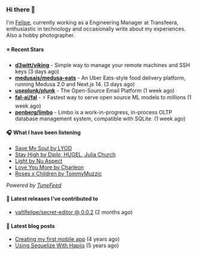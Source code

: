 ### Hi there 👋

I'm [Felipe](https://felipevm.com), currently working as a Engineering Manager at Transfeera, enthusiastic in technology and occasionally write about my experiences. Also a hobby photographer.

#### ⭐ Recent Stars
- **[d3witt/viking](https://github.com/d3witt/viking)** - Simple way to manage your remote machines and SSH keys (3 days ago)
- **[medusajs/medusa-eats](https://github.com/medusajs/medusa-eats)** - An Uber Eats-style food delivery platform, running Medusa 2.0 and Next.js 14. (3 days ago)
- **[useplunk/plunk](https://github.com/useplunk/plunk)** - The Open-Source Email Platform (1 week ago)
- **[fal-ai/fal](https://github.com/fal-ai/fal)** - ⚡ Fastest way to serve open source ML models to millions (1 week ago)
- **[penberg/limbo](https://github.com/penberg/limbo)** - Limbo is a work-in-progress, in-process OLTP database management system, compatible with SQLite. (1 week ago)

#### 🎧 What I have been listening
- [Save My Soul by LYOD](https://open.spotify.com/track/7DRjXHeFAs0z3iJDVtsaYw)
- [Stay High by Diplo, HUGEL, Julia Church](https://open.spotify.com/track/7LXimIqTYO76Utly8VFABu)
- [Light by Nu Aspect](https://open.spotify.com/track/0JLiYHwL8CXEysiurWmdow)
- [Love You More by Charleon](https://open.spotify.com/track/5SJoEebmL9S4N6bYjhXb6g)
- [Roses x Children by TommyMuzzic](https://open.spotify.com/track/3GxXPHTRn4vQArX83QprqZ)

_Powered by [TuneFeed](https://tunefeed.app?ref=valtlfelipe-gh-profile)_ 

#### 🚀 Latest releases I've contributed to


- [valtlfelipe/secret-editor @ 0.0.2](https://github.com/valtlfelipe/secret-editor/releases/tag/0.0.2) (2 months ago)

#### 📄 Latest blog posts
- [Creating my first mobile app](https://felipevm.com/posts/creating-my-first-mobile-app/) (4 years ago)
- [Using Sequelize With Hapijs](https://felipevm.com/posts/using-sequelize-with-hapijs/) (5 years ago)
